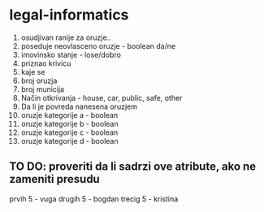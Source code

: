 # legal-informatics

1. osudjivan ranije za oruzje..
2. poseduje neovlasceno oruzje - boolean da/ne
3. imovinsko stanje - lose/dobro
4. priznao krivicu
5. kaje se
6. broj oruzja
7. broj municija
8. Način otkrivanja - house, car, public, safe, other
9. Da li je povreda nanesena oruzjem
10. oruzje kategorije a - boolean
11. oruzje kategorije b - boolean
12. oruzje kategorije c - boolean
13. oruzje kategorije d - boolean

## TO DO: proveriti da li sadrzi ove atribute, ako ne zameniti presudu

prvih 5 - vuga
drugih 5 - bogdan
trecig 5 - kristina
